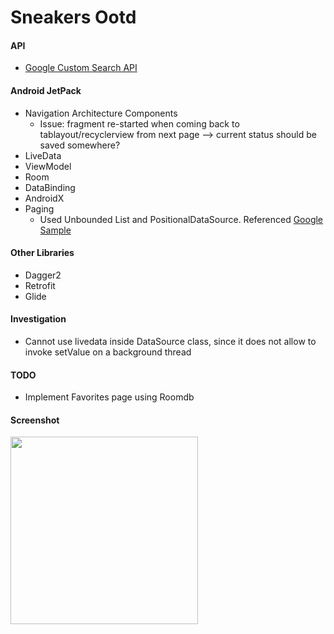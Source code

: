 # Sneakers Ootd
#### API
  * [Google Custom Search API](https://developers.google.com/custom-search/v1/overview)
#### Android JetPack
  * Navigation Architecture Components
    - Issue: fragment re-started when coming back to tablayout/recyclerview from next page --> current status should be saved somewhere?
  * LiveData
  * ViewModel
  * Room
  * DataBinding
  * AndroidX
  * Paging 
    - Used Unbounded List and PositionalDataSource. Referenced [Google Sample](https://github.com/googlesamples/android-architecture-components/tree/master/PagingWithNetworkSample)
#### Other Libraries
  * Dagger2
  * Retrofit
  * Glide
#### Investigation
  * Cannot use livedata inside DataSource class, since it does not allow to invoke setValue on a background thread
#### TODO
  * Implement Favorites page using Roomdb
#### Screenshot
<img src="https://github.com/TktkOkym/sneakers_ootd_google_custom_search_api/blob/master/Screenshot/sneakersOotd.gif" width="300" />
